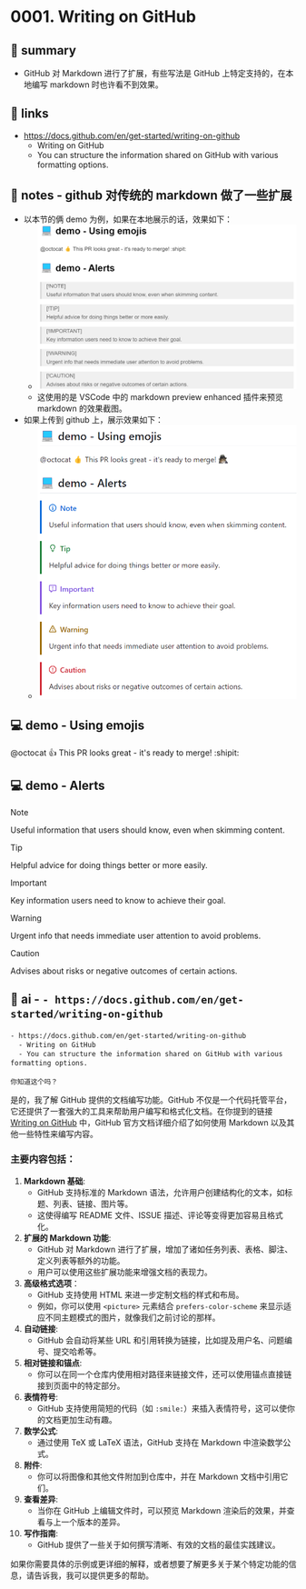 # 0001. Writing on GitHub

## 📝 summary

- GitHub 对 Markdown 进行了扩展，有些写法是 GitHub 上特定支持的，在本地编写 markdown 时也许看不到效果。

## 🔗 links

- https://docs.github.com/en/get-started/writing-on-github
  - Writing on GitHub
  - You can structure the information shared on GitHub with various formatting options.

## 📒 notes - github 对传统的 markdown 做了一些扩展

- 以本节的俩 demo 为例，如果在本地展示的话，效果如下：
  - ![](md-imgs/2024-10-16-15-20-36.png)
  - 这使用的是 VSCode 中的 markdown preview enhanced 插件来预览 markdown 的效果截图。
- 如果上传到 github 上，展示效果如下：
  - ![](md-imgs/2024-10-16-15-19-48.png)

## 💻 demo - Using emojis

@octocat :+1: This PR looks great - it's ready to merge! :shipit:

## 💻 demo - Alerts

> [!NOTE]
> Useful information that users should know, even when skimming content.

> [!TIP]
> Helpful advice for doing things better or more easily.

> [!IMPORTANT]
> Key information users need to know to achieve their goal.

> [!WARNING]
> Urgent info that needs immediate user attention to avoid problems.

> [!CAUTION]
> Advises about risks or negative outcomes of certain actions.

## 🤖 ai - `- https://docs.github.com/en/get-started/writing-on-github`

```
- https://docs.github.com/en/get-started/writing-on-github
  - Writing on GitHub
  - You can structure the information shared on GitHub with various formatting options.

你知道这个吗？
```

是的，我了解 GitHub 提供的文档编写功能。GitHub 不仅是一个代码托管平台，它还提供了一套强大的工具来帮助用户编写和格式化文档。在你提到的链接 [Writing on GitHub](https://docs.github.com/en/get-started/writing-on-github) 中，GitHub 官方文档详细介绍了如何使用 Markdown 以及其他一些特性来编写内容。

### 主要内容包括：

1. **Markdown 基础**:
   - GitHub 支持标准的 Markdown 语法，允许用户创建结构化的文本，如标题、列表、链接、图片等。
   - 这使得编写 README 文件、ISSUE 描述、评论等变得更加容易且格式化。
2. **扩展的 Markdown 功能**:
   - GitHub 对 Markdown 进行了扩展，增加了诸如任务列表、表格、脚注、定义列表等额外的功能。
   - 用户可以使用这些扩展功能来增强文档的表现力。
3. **高级格式选项**：
   - GitHub 支持使用 HTML 来进一步定制文档的样式和布局。
   - 例如，你可以使用 `<picture>` 元素结合 `prefers-color-scheme` 来显示适应不同主题模式的图片，就像我们之前讨论的那样。
4. **自动链接**:
   - GitHub 会自动将某些 URL 和引用转换为链接，比如提及用户名、问题编号、提交哈希等。
5. **相对链接和锚点**:
   - 你可以在同一个仓库内使用相对路径来链接文件，还可以使用锚点直接链接到页面中的特定部分。
6. **表情符号**:
   - GitHub 支持使用简短的代码（如 `:smile:`）来插入表情符号，这可以使你的文档更加生动有趣。
7. **数学公式**:
   - 通过使用 TeX 或 LaTeX 语法，GitHub 支持在 Markdown 中渲染数学公式。
8. **附件**:
   - 你可以将图像和其他文件附加到仓库中，并在 Markdown 文档中引用它们。
9. **查看差异**:
   - 当你在 GitHub 上编辑文件时，可以预览 Markdown 渲染后的效果，并查看与上一个版本的差异。
10. **写作指南**:
    - GitHub 提供了一些关于如何撰写清晰、有效的文档的最佳实践建议。

如果你需要具体的示例或更详细的解释，或者想要了解更多关于某个特定功能的信息，请告诉我，我可以提供更多的帮助。